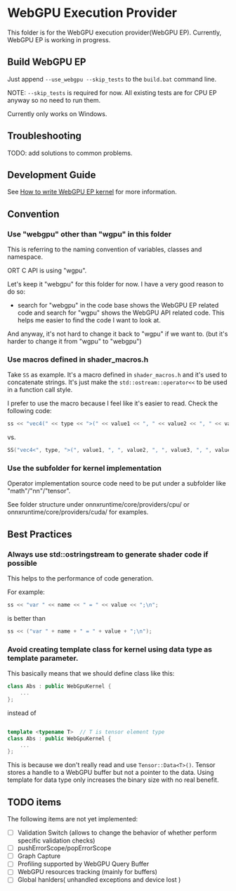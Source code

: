 # WebGPU Execution Provider

This folder is for the WebGPU execution provider(WebGPU EP). Currently, WebGPU EP is working in progress.

## Build WebGPU EP

Just append `--use_webgpu --skip_tests` to the `build.bat` command line.

NOTE: `--skip_tests` is required for now. All existing tests are for CPU EP anyway so no need to run them.

Currently only works on Windows.

## Troubleshooting

TODO: add solutions to common problems.

## Development Guide

See [How to write WebGPU EP kernel](./How_to_Write_WebGPU_EP_Kernel.md) for more information.

## Convention

### Use "webgpu" other than "wgpu" in this folder

This is referring to the naming convention of variables, classes and namespace.

ORT C API is using "wgpu".

Let's keep it "webgpu" for this folder for now. I have a very good reason to do so:

- search for "webgpu" in the code base shows the WebGPU EP related code and search for "wgpu" shows the WebGPU API related code. This helps me easier to find the code I want to look at.

And anyway, it's not hard to change it back to "wgpu" if we want to. (but it's harder to change it from "wgpu" to "webgpu")

### Use macros defined in shader_macros.h

Take `SS` as example. It's a macro defined in `shader_macros.h` and it's used to concatenate strings. It's just make the `std::ostream::operator<<` to be used in a function call style.

I prefer to use the macro because I feel like it's easier to read. Check the following code:

```cpp
ss << "vec4(" << type << ">(" << value1 << ", " << value2 << ", " << value3 << ", " << value4 << ")";
```

vs.

```cpp
SS("vec4<", type, ">(", value1, ", ", value2, ", ", value3, ", ", value4, ")");
```

### Use the subfolder for kernel implementation

Operator implementation source code need to be put under a subfolder like "math"/"nn"/"tensor".

See folder structure under onnxruntime/core/providers/cpu/ or onnxruntime/core/providers/cuda/ for examples.

## Best Practices

### Always use std::ostringstream to generate shader code if possible

This helps to the performance of code generation.

For example:

```cpp
ss << "var " << name << " = " << value << ";\n";
```

is better than

```cpp
ss << ("var " + name + " = " + value + ";\n");
```

### Avoid creating template class for kernel using data type as template parameter.

This basically means that we should define class like this:

```cpp
class Abs : public WebGpuKernel {
    ...
};
```

instead of

```cpp

template <typename T>  // T is tensor element type
class Abs : public WebGpuKernel {
    ...
};
```

This is because we don't really read and use `Tensor::Data<T>()`. Tensor stores a handle to a WebGPU buffer but not a pointer to the data. Using template for data type only increases the binary size with no real benefit.

## TODO items

The following items are not yet implemented:

- [ ] Validation Switch (allows to change the behavior of whether perform specific validation checks)
- [ ] pushErrorScope/popErrorScope
- [ ] Graph Capture
- [ ] Profiling supported by WebGPU Query Buffer
- [ ] WebGPU resources tracking (mainly for buffers)
- [ ] Global hanlders( unhandled exceptions and device lost )
